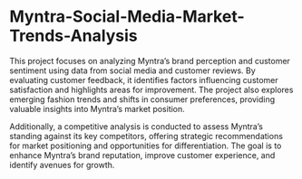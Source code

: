 # Myntra-Social-Media-Market-Trends-Analysis
This project focuses on analyzing Myntra’s brand perception and customer sentiment using data from social media and customer reviews. By evaluating customer feedback, it identifies factors influencing customer satisfaction and highlights areas for improvement. The project also explores emerging fashion trends and shifts in consumer preferences, providing valuable insights into Myntra’s market position.

Additionally, a competitive analysis is conducted to assess Myntra’s standing against its key competitors, offering strategic recommendations for market positioning and opportunities for differentiation. The goal is to enhance Myntra’s brand reputation, improve customer experience, and identify avenues for growth.
